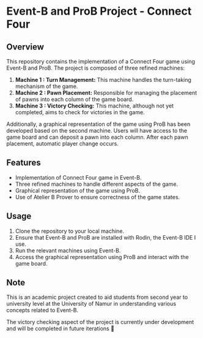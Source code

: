 # Event-B and ProB Project - Connect Four

## Overview
This repository contains the implementation of a Connect Four game using Event-B and ProB. The project is composed of three refined machines:

1. **Machine 1 : Turn Management:** This machine handles the turn-taking mechanism of the game.
2. **Machine 2 : Pawn Placement:** Responsible for managing the placement of pawns into each column of the game board.
3. **Machine 3 : Victory Checking:** This machine, although not yet completed, aims to check for victories in the game.

Additionally, a graphical representation of the game using ProB has been developed based on the second machine. Users will have access to the game board and can deposit a pawn into each column. After each pawn placement, automatic player change occurs.

## Features
- Implementation of Connect Four game in Event-B.
- Three refined machines to handle different aspects of the game.
- Graphical representation of the game using ProB.
- Use of Atelier B Prover to ensure correctness of the game states.

## Usage
1. Clone the repository to your local machine.
2. Ensure that Event-B and ProB are installed with Rodin, the Event-B IDE I use.
3. Run the relevant machines using Event-B.
4. Access the graphical representation using ProB and interact with the game board.

## Note
This is an academic project created to aid students from second year to university level at the University of Namur in understanding various concepts related to Event-B.

The victory checking aspect of the project is currently under development and will be completed in future iterations 🤞
